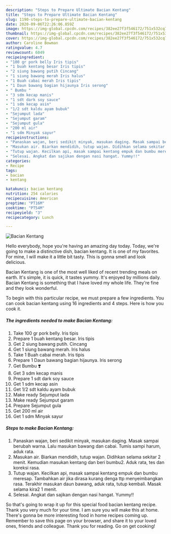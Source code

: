 ```yaml
---
description: "Steps to Prepare Ultimate Bacian Kentang"
title: "Steps to Prepare Ultimate Bacian Kentang"
slug: 1190-steps-to-prepare-ultimate-bacian-kentang
date: 2020-09-06T22:26:06.859Z
image: https://img-global.cpcdn.com/recipes/382ee27f3f546172/751x532cq70/bacian-kentang-foto-resep-utama.jpg
thumbnail: https://img-global.cpcdn.com/recipes/382ee27f3f546172/751x532cq70/bacian-kentang-foto-resep-utama.jpg
cover: https://img-global.cpcdn.com/recipes/382ee27f3f546172/751x532cq70/bacian-kentang-foto-resep-utama.jpg
author: Caroline Bowman
ratingvalue: 4.7
reviewcount: 6049
recipeingredient:
- "100 gr pork belly Iris tipis"
- "1 buah kentang besar Iris tipis"
- "2 siung bawang putih Cincang"
- "1 siung bawang merah Iris halus"
- "1 Buah cabai merah Iris tipis"
- "1 Daun bawang bagian hijaunya Iris serong"
- " Bumbu "
- "3 sdm kecap manis"
- "1 sdt dark soy sauce"
- "1 sdm kecap asin"
- "1/2 sdt kaldu ayam bubuk"
- "Sejumput lada"
- "Sejumput garam"
- "Sejumput gula"
- "200 ml air"
- "1 sdm Minyak sayur"
recipeinstructions:
- "Panaskan wajan, beri sedikit minyak, masukan daging. Masak sampai berubah warna. Lalu masukan bawang dan cabai. Tumis sampi harum, aduk rata."
- "Masukan air. Biarkan mendidih, tutup wajan. Didihkan selama sekitar 2 menit. Kemudian masukan kentang dan beri bumbu2. Aduk rata, tes dan koreksi rasa."
- "Tutup wajan. Kecilkan api, masak sampai kentang empuk dan bumbu meresap. Tambahkan air jika dirasa kurang denga ttp menyeimbangkan rasa. Terakhir masukan daun bawang, aduk rata, tutup kembali. Masak selama kira2 1 menit."
- "Selesai. Angkat dan sajikan dengan nasi hangat. Yummy!!"
categories:
- Recipe
tags:
- bacian
- kentang

katakunci: bacian kentang 
nutrition: 254 calories
recipecuisine: American
preptime: "PT16M"
cooktime: "PT54M"
recipeyield: "3"
recipecategory: Lunch

---
```



![Bacian Kentang](https://img-global.cpcdn.com/recipes/382ee27f3f546172/751x532cq70/bacian-kentang-foto-resep-utama.jpg)

Hello everybody, hope you're having an amazing day today. Today, we're going to make a distinctive dish, bacian kentang. It is one of my favorites. For mine, I will make it a little bit tasty. This is gonna smell and look delicious.

Bacian Kentang is one of the most well liked of recent trending meals on earth. It's simple, it is quick, it tastes yummy. It's enjoyed by millions daily. Bacian Kentang is something that I have loved my whole life. They're fine and they look wonderful.




To begin with this particular recipe, we must prepare a few ingredients. You can cook bacian kentang using 16 ingredients and 4 steps. Here is how you cook it.

<!--inarticleads1-->

##### The ingredients needed to make Bacian Kentang:

1. Take 100 gr pork belly. Iris tipis
1. Prepare 1 buah kentang besar. Iris tipis
1. Get 2 siung bawang putih. Cincang
1. Get 1 siung bawang merah. Iris halus
1. Take 1 Buah cabai merah. Iris tipis
1. Prepare 1 Daun bawang bagian hijaunya. Iris serong
1. Get  Bumbu ❣️
1. Get 3 sdm kecap manis
1. Prepare 1 sdt dark soy sauce
1. Get 1 sdm kecap asin
1. Get 1/2 sdt kaldu ayam bubuk
1. Make ready Sejumput lada
1. Make ready Sejumput garam
1. Prepare Sejumput gula
1. Get 200 ml air
1. Get 1 sdm Minyak sayur




<!--inarticleads2-->

##### Steps to make Bacian Kentang:

1. Panaskan wajan, beri sedikit minyak, masukan daging. Masak sampai berubah warna. Lalu masukan bawang dan cabai. Tumis sampi harum, aduk rata.
1. Masukan air. Biarkan mendidih, tutup wajan. Didihkan selama sekitar 2 menit. Kemudian masukan kentang dan beri bumbu2. Aduk rata, tes dan koreksi rasa.
1. Tutup wajan. Kecilkan api, masak sampai kentang empuk dan bumbu meresap. Tambahkan air jika dirasa kurang denga ttp menyeimbangkan rasa. Terakhir masukan daun bawang, aduk rata, tutup kembali. Masak selama kira2 1 menit.
1. Selesai. Angkat dan sajikan dengan nasi hangat. Yummy!!




So that's going to wrap it up for this special food bacian kentang recipe. Thank you very much for your time. I am sure you will make this at home. There's gonna be more interesting food in home recipes coming up. Remember to save this page on your browser, and share it to your loved ones, friends and colleague. Thank you for reading. Go on get cooking!
